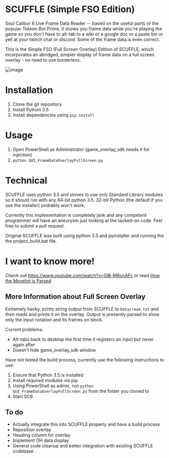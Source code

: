 # SCUFFLE (Simple FSO Edition)
Soul Calibur 6 Live Frame Data Reader -- based on the useful parts of the popular Tekken Bot Prime, it shows you frame data while you're playing the game so you don't have to alt-tab to a wiki or a google doc or a paste bin or yell at your twitch chat or <character> discord. Some of the frame data is even correct.

This is the Simple FSO (Full Screen Overlay) Edition of SCUFFLE, which incorporates an abridged, simpler display of frame data on a full screen overlay - no need to use borderless.

![image](https://user-images.githubusercontent.com/44570288/47742019-b740ca00-dc49-11e8-8f68-938c418bbaa3.png)

# Installation

1. Clone the git repository
2. Install Python 3.5
3. Install dependencies using `pip install`

# Usage
1. Open PowerShell as Administrator (game_overlay_sdk needs it for injection)
2. `python GUI_FrameDataOverlayFullScreen.py`

# Technical

SCUFFLE uses python 3.5 and strives to use only Standard Library modules so it should run with any 64-bit python 3.5. 32-bit Python (the default if you use the installer) probably won't work.

Currently this implementation is completely jank and any competent programmer will have an aneurysm just looking at the tacked-on code. Feel free to submit a pull request.

Original SCUFFLE was built using python 3.5 and pyinstaller and running the the project_build.bat file.

# I want to know more!

Check out https://www.youtube.com/watch?v=GjB-MRonAFc or read [How the Movelist is Parsed](__HowTheMovelistBytesWork.md)

## More Information about Full Screen Overlay
Extremely hacky, prints string output from SCUFFLE to `Data/read.txt` and then reads and prints it on the overlay.
Output is presently parsed to show only the input notation and its frames on block. 

Current problems:
* Alt-tabs back to desktop the first time it registers an input but never again after
* Doesn't hide game_overlay_sdk window

Have not tested the build process, currently use the following instructions to use:
1. Ensure that Python 3.5 is installed
2. Install required modules via pip
3. Using PowerShell as admin, run `python GUI_FrameDataOverlayFullScreen.py` from the folder you cloned to
4. Start SC6

## To do
* Actually integrate this into SCUFFLE properly and have a build process
* Reposition overlay
* Heading column for overlay
* Implement OH data display
* General code cleanup and better integration with existing SCUFFLE codebase